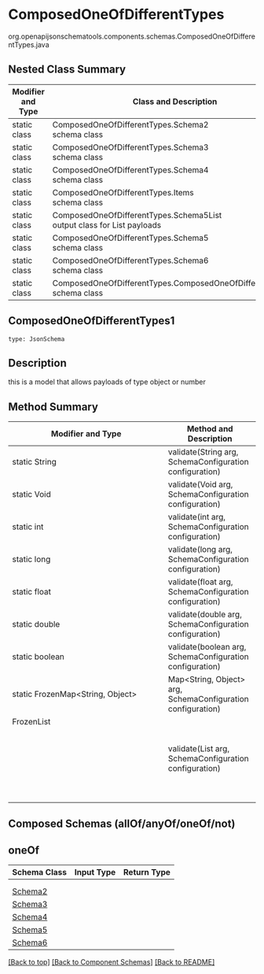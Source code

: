 # ComposedOneOfDifferentTypes
org.openapijsonschematools.components.schemas.ComposedOneOfDifferentTypes.java

## Nested Class Summary
| Modifier and Type | Class and Description |
| ----------------- | ---------------------- |
| static class | ComposedOneOfDifferentTypes.Schema2<br> schema class |
| static class | ComposedOneOfDifferentTypes.Schema3<br> schema class |
| static class | ComposedOneOfDifferentTypes.Schema4<br> schema class |
| static class | ComposedOneOfDifferentTypes.Items<br> schema class |
| static class | ComposedOneOfDifferentTypes.Schema5List<br> output class for List payloads |
| static class | ComposedOneOfDifferentTypes.Schema5<br> schema class |
| static class | ComposedOneOfDifferentTypes.Schema6<br> schema class |
| static class | ComposedOneOfDifferentTypes.ComposedOneOfDifferentTypes1<br> schema class |

## ComposedOneOfDifferentTypes1
```
type: JsonSchema
```

## Description
this is a model that allows payloads of type object or number

## Method Summary
| Modifier and Type | Method and Description |
| ----------------- | ---------------------- |
| static String | validate(String arg, SchemaConfiguration configuration) |
| static Void | validate(Void arg, SchemaConfiguration configuration) |
| static int | validate(int arg, SchemaConfiguration configuration) |
| static long | validate(long arg, SchemaConfiguration configuration) |
| static float | validate(float arg, SchemaConfiguration configuration) |
| static double | validate(double arg, SchemaConfiguration configuration) |
| static boolean | validate(boolean arg, SchemaConfiguration configuration) |
| static FrozenMap<String, Object> | Map<String, Object> arg, SchemaConfiguration configuration) |
| FrozenList<Object> | validate(List<Object> arg, SchemaConfiguration configuration) |

## Composed Schemas (allOf/anyOf/oneOf/not)
## oneOf
Schema Class | Input Type | Return Type
------------ | ---------- | -----------
 |  | 
 |  | 
[Schema2](#) |  | 
[Schema3](#) |  | 
[Schema4](#) |  | 
[Schema5](#) |  | 
[Schema6](#) |  | 






[[Back to top]](#top) [[Back to Component Schemas]](../../../README.md#Component-Schemas) [[Back to README]](../../../README.md)
